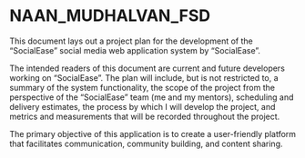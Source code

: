 # NAAN_MUDHALVAN_FSD

This document lays out a project plan for the development of the “SocialEase” social media web application system by “SocialEase”.

The intended readers of this document are current and future developers working on “SocialEase”. The plan will include, but is not restricted to, a summary of the system functionality, the scope of the project from the perspective of the “SocialEase” team (me and my mentors), scheduling and delivery estimates, the process by which I will develop the project, and metrics and measurements that will be recorded throughout the project.

The primary objective of this application is to create a user-friendly platform that facilitates communication, community building, and content sharing.
